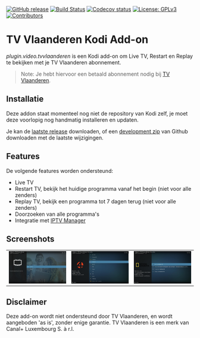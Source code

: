 [![GitHub release](https://img.shields.io/github/release/add-ons/plugin.video.tvvlaanderen.svg?include_prereleases)](https://github.com/add-ons/plugin.video.tvvlaanderen/releases)
[![Build Status](https://img.shields.io/github/workflow/status/add-ons/plugin.video.tvvlaanderen/CI/master)](https://github.com/add-ons/plugin.video.tvvlaanderen/actions?query=branch%3Amaster)
[![Codecov status](https://img.shields.io/codecov/c/github/add-ons/plugin.video.tvvlaanderen/master)](https://codecov.io/gh/add-ons/plugin.video.tvvlaanderen/branch/master)
[![License: GPLv3](https://img.shields.io/badge/License-GPLv3-yellow.svg)](https://opensource.org/licenses/GPL-3.0)
[![Contributors](https://img.shields.io/github/contributors/add-ons/plugin.video.tvvlaanderen.svg)](https://github.com/add-ons/plugin.video.tvvlaanderen/graphs/contributors)

# TV Vlaanderen Kodi Add-on

*plugin.video.tvvlaanderen* is een Kodi add-on om Live TV, Restart en Replay te bekijken met je TV Vlaanderen abonnement. 

> Note: Je hebt hiervoor een betaald abonnement nodig bij [TV Vlaanderen](https://www.tv-vlaanderen.be/).

## Installatie

Deze addon staat momenteel nog niet de repository van Kodi zelf, je moet deze voorlopig nog handmatig installeren en updaten.

Je kan de [laatste release](https://github.com/add-ons/plugin.video.tvvlaanderen/releases) downloaden, of een [development zip](https://github.com/add-ons/plugin.video.tvvlaanderen/archive/master.zip) van Github downloaden met de laatste wijzigingen.

## Features

De volgende features worden ondersteund:
* Live TV
* Restart TV, bekijk het huidige programma vanaf het begin (niet voor alle zenders)
* Replay TV, bekijk een programma tot 7 dagen terug (niet voor alle zenders)
* Doorzoeken van alle programma's
* Integratie met [IPTV Manager](https://github.com/add-ons/service.iptv.manager)

## Screenshots

<table>
  <tr>
    <td><img src="resources/screenshot01.jpg" width=270></td>
    <td><img src="resources/screenshot02.jpg" width=270></td>
    <td><img src="resources/screenshot03.jpg" width=270></td>
  </tr>
 </table>

## Disclaimer

Deze add-on wordt niet ondersteund door TV Vlaanderen, en wordt aangeboden 'as is', zonder enige garantie.
TV Vlaanderen is een merk van Canal+ Luxembourg S. à r.l.
